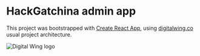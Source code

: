# HackGatchina admin app

This project was bootstrapped with [Create React App](https://github.com/facebook/create-react-app), using [digitalwing.co](https://digitalwing.co) usual project architecture.

![Digital Wing logo](https://digitalwing.co/public/dw-github.jpg)
